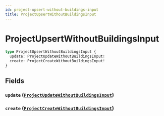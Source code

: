 ```yaml
---
id: project-upsert-without-buildings-input
title: ProjectUpsertWithoutBuildingsInput
---
```


 # ProjectUpsertWithoutBuildingsInput





```graphql
type ProjectUpsertWithoutBuildingsInput {
  update: ProjectUpdateWithoutBuildingsInput!
  create: ProjectCreateWithoutBuildingsInput!
}
```


## Fields

### `update` ([`ProjectUpdateWithoutBuildingsInput`](/inputs/project-update-without-buildings-input))




### `create` ([`ProjectCreateWithoutBuildingsInput`](/inputs/project-create-without-buildings-input))






